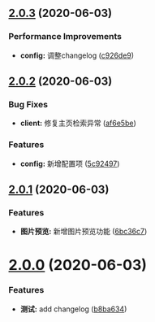 ## [2.0.3](https://github.com/kkxiaoa/mik/compare/v2.0.2...v2.0.3) (2020-06-03)


### Performance Improvements

* **config:** 调整changelog ([c926de9](https://github.com/kkxiaoa/mik/commit/c926de9e0f9416c8df3a749cb69af5db4ee05a12))



## [2.0.2](https://github.com/kkxiaoa/mik/compare/v2.0.1...v2.0.2) (2020-06-03)


### Bug Fixes

* **client:** 修复主页检索异常 ([af6e5be](https://github.com/kkxiaoa/mik/commit/af6e5be2cbbc50cd5afdd355237d6490be0bbca8))


### Features

* **config:** 新增配置项 ([5c92497](https://github.com/kkxiaoa/mik/commit/5c92497a6c0c7633d0187cb03ad58e7e4b4d2cd8))



## [2.0.1](https://github.com/kkxiaoa/mik/compare/v2.0.0...v2.0.1) (2020-06-03)


### Features

* **图片预览:** 新增图片预览功能 ([6bc36c7](https://github.com/kkxiaoa/mik/commit/6bc36c711e410e45946d0cdfc47ee4b8ec18ec87))



# [2.0.0](https://github.com/kkxiaoa/mik/compare/b8ba63485d69402875a471ea871762e040fc705e...v2.0.0) (2020-06-03)


### Features

* **测试:** add  changelog ([b8ba634](https://github.com/kkxiaoa/mik/commit/b8ba63485d69402875a471ea871762e040fc705e))



